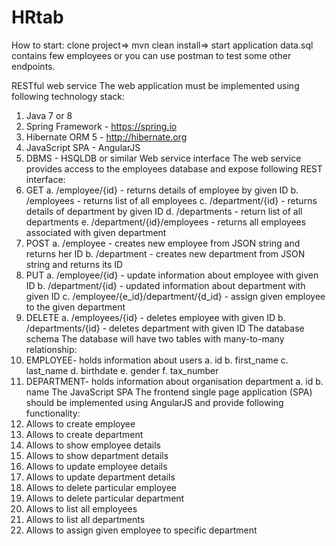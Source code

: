 # HRtab
How to start:
clone project=> 
mvn clean install=>
start application
data.sql contains few employees
or you can use postman to test some other endpoints.

RESTful web service
The web application must be implemented using following technology stack:
1. Java 7 or 8
2. Spring Framework - https://spring.io
3. Hibernate ORM 5 - http://hibernate.org
4. JavaScript SPA - AngularJS
5. DBMS - HSQLDB or similar
Web service interface
The web service provides access to the employees database and expose following REST
interface:
1. GET
a. /employee/{id} - returns details of employee by given ID
b. /employees - returns list of all employees
c. /department/{id} - returns details of department by given ID
d. /departments - return list of all departments
e. /department/{id}/employees - returns all employees associated with given
department
2. POST
a. /employee - creates new employee from JSON string and returns her ID
b. /department - creates new department from JSON string and returns its ID
3. PUT
a. /employee/{id} - update information about employee with given ID
b. /department/{id} - updated information about department with given ID
c. /employee/{e_id}/department/{d_id} - assign given employee to the given
department
4. DELETE
a. /employees/{id} - deletes employee with given ID
b. /departments/{id} - deletes department with given ID
The database schema
The database will have two tables with many-to-many relationship:
1. EMPLOYEE​- holds information about users
a. id
b. first_name
c. last_name
d. birthdate
e. gender
f. tax_number
2. DEPARTMENT​- holds information about organisation department
a. id
b. name
The JavaScript SPA
The frontend single page application (SPA) should be implemented using AngularJS and
provide following functionality:
1. Allows to create employee
2. Allows to create department
3. Allows to show employee details
4. Allows to show department details
5. Allows to update employee details
6. Allows to update department details
7. Allows to delete particular employee
8. Allows to delete particular department
9. Allows to list all employees
10. Allows to list all departments
11. Allows to assign given employee to specific department
